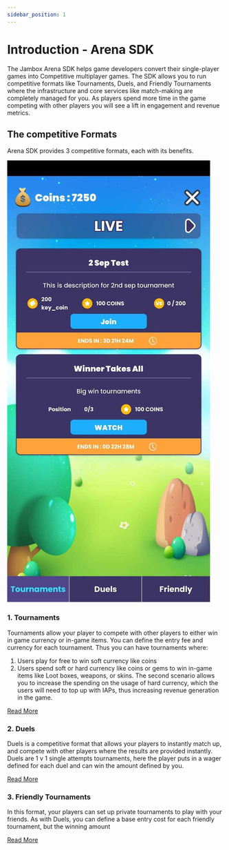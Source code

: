 ```yaml
---
sidebar_position: 1
---
```

# Introduction - Arena SDK
 
The Jambox Arena SDK helps game developers convert their single-player games into Competitive multiplayer games.
The SDK allows you to run competitive formats like Tournaments, Duels, and Friendly Tournaments where the infrastructure and core services like match-making are completely managed for you.
As players spend more time in the game competing with other players you will see a lift in engagement and revenue metrics.
## The competitive Formats
Arena SDK provides 3 competitive formats, each with its benefits.
 
![image](../../static/img/tournament_example.jpg)
 
### 1. Tournaments
Tournaments allow your player to compete with other players to either win in game currency or in-game items. You can define the entry fee and currency for each tournament. Thus you can have tournaments where:
1. Users play for free to win soft currency like coins
2. Users spend soft or hard currency like coins or gems to win in-game items like Loot boxes, weapons, or skins.
The second scenario allows you to increase the spending on the usage of hard currency, which the users will need to top up with IAPs, thus increasing revenue generation in the game.
 
[Read More](./formats/tournaments)
 
### 2. Duels 
Duels is a competitive format that allows your players to instantly match up, and compete with other players where the results are provided instantly.
Duels are 1 v 1 single attempts tournaments, here the player puts in a wager defined for each duel and can win the amount defined by you.
 
[Read More](./formats/duels)
 
### 3. Friendly Tournaments
In this format, your players can set up private tournaments to play with your friends. As with Duels, you can define a base entry cost for each friendly tournament, but the winning amount
 
[Read More](./formats/friendly)